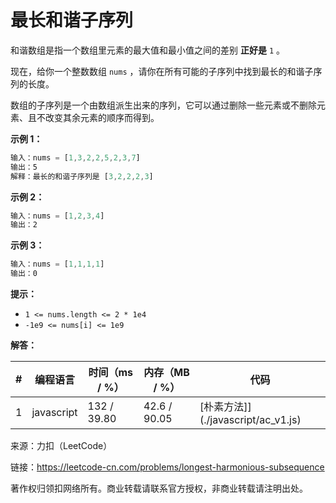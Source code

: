 # 最长和谐子序列

和谐数组是指一个数组里元素的最大值和最小值之间的差别 **正好是** `1` 。

现在，给你一个整数数组 `nums` ，请你在所有可能的子序列中找到最长的和谐子序列的长度。

数组的子序列是一个由数组派生出来的序列，它可以通过删除一些元素或不删除元素、且不改变其余元素的顺序而得到。

**示例 1：**

``` javascript
输入：nums = [1,3,2,2,5,2,3,7]
输出：5
解释：最长的和谐子序列是 [3,2,2,2,3]
```

**示例 2：**

``` javascript
输入：nums = [1,2,3,4]
输出：2
```

**示例 3：**

``` javascript
输入：nums = [1,1,1,1]
输出：0
```

**提示：**

- `1 <= nums.length <= 2 * 1e4`
- `-1e9 <= nums[i] <= 1e9`

**解答：**

**#**|**编程语言**|**时间（ms / %）**|**内存（MB / %）**|**代码**
--|--|--|--|--
1|javascript|132 / 39.80|42.6 / 90.05|[朴素方法]](./javascript/ac_v1.js)

来源：力扣（LeetCode）

链接：https://leetcode-cn.com/problems/longest-harmonious-subsequence

著作权归领扣网络所有。商业转载请联系官方授权，非商业转载请注明出处。
